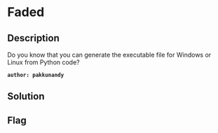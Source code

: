 # Faded
## Description

Do you know that you can generate the executable file for Windows or Linux from Python code? 

**`author: pakkunandy`**

## Solution

## Flag